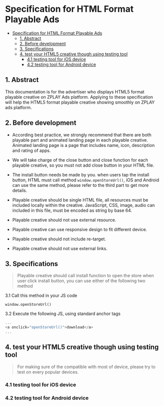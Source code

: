 # Specification for HTML Format Playable Ads

- [Specification for HTML Format Playable Ads](#specification-for-html-format-playable-ads)
  - [1. Abstract](#1-abstract)
  - [2. Before development](#2-before-development)
  - [3. Specifications](#3-specifications)
  - [4. test your HTML5 creative though using testing tool](#4-test-your-html5-creative-though-using-testing-tool)
    - [4.1 testing tool for iOS device](#41-testing-tool-for-ios-device)
    - [4.2 testing tool for Android device](#42-testing-tool-for-android-device)

## 1. Abstract

This documentation is for the advertiser who displays HTML5 format playable creative on ZPLAY Ads platform. Applying to these specification will help the HTML5 format playable creative showing smoothly on ZPLAY ads platform.

## 2. Before development

- According best practice, we strongly recommend that there are both playable part and animated landing page in each playable creative. Animated landing page is a page that includes name, icon, description and rating of apps.

- We will take charge of the close button and close function for each playable creative, so you must not add close button in your HTML file.

- The install button needs be made by you. when users tap the install button, HTML must call method `window.openStoreUrl()`, iOS and Android can use the same method, please refer to the third part to get more details.
- Playable creative should be single HTML file, all resources must be included locally within the creative. JavaScript, CSS, image, audio can included in this file, must be encoded as string by base 64.
- Playable creative should not use external resource.
- Playable creative can use responsive design to fit different device.
- Playable creative should not include re-target.
- Playable creative should not use external links.

## 3. Specifications

> Playable creative should call install function to open the store when user click install button, you can use either of the following two method

3.1 Call this method in your JS code
```JS
window.openStoreUrl()
```

3.2 Execute the following JS, using standard anchor tags
```js
...
<a onclick="openStoreUrl()">download</a>
...
```

## 4. test your HTML5 creative though using testing tool

> For making sure of the compatible with most of device, please try to test on every popular devices.

### 4.1 testing tool for iOS device

### 4.2 testing tool for Android device
